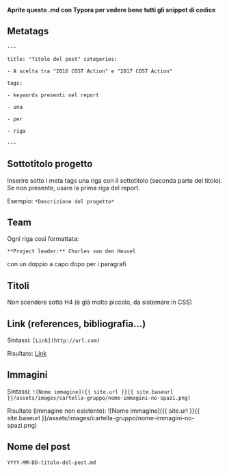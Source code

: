 **Aprite questo .md con Typora per vedere bene tutti gli snippet di codice**

## Metatags

`---`

`title: "Titolo del post" categories:`

`- A scelta tra "2016 COST Action" e "2017 COST Action"`

`tags:`

`- keywords presenti nel report`

`- una`

`- per`

`- riga`

`---`

## Sottotitolo progetto
Inserire sotto i meta tags una riga con il sottotitolo (seconda parte del titolo). Se non presente, usare la prima riga del report.

Esempio: `*Descrizione del progetto*`

## Team
Ogni riga così formattata:

`**Project leader:** Charles van den Heuvel`

con un doppio a capo dopo per i paragrafi

## Titoli
Non scendere sotto H4 (è già molto piccolo, da sistemare in CSS)

## Link (references, bibliografia...)
Sintassi:
`[Link](http://url.com)`

Risultato: [Link](http://url.com)

## Immagini
Sintassi: `![Nome immagine]({{ site.url }}{{ site.baseurl }}/assets/images/cartella-gruppo/nome-immagini-no-spazi.png)`

Risultato (immagine non esistente):
![Nome immagine]({{ site.url }}{{ site.baseurl }}/assets/images/cartella-gruppo/nome-immagini-no-spazi.png)

## Nome del post

`YYYY-MM-DD-titolo-del-post.md`
